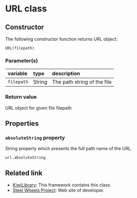 # URL class
## Constructor
The following constructor function returns URL object:
````
URL(filepath)
````
### Parameter(s)
|variable | type | description|
|:--- |:--- |:--- |
|`filepath` | String | The path string of the file |

### Return value
URL object for given file filepath

## Properties
### `absoluteString` property
String property which presents the full path name of the URL.
````
url.absoluteString
````

## Related link
* [KiwiLibrary](https://github.com/steelwheels/KiwiScript/blob/master/KiwiLibrary/Document/README.md): This framework contains this class.
* [Steel Wheels Project](http://steelwheels.github.io): Web site of developer.
